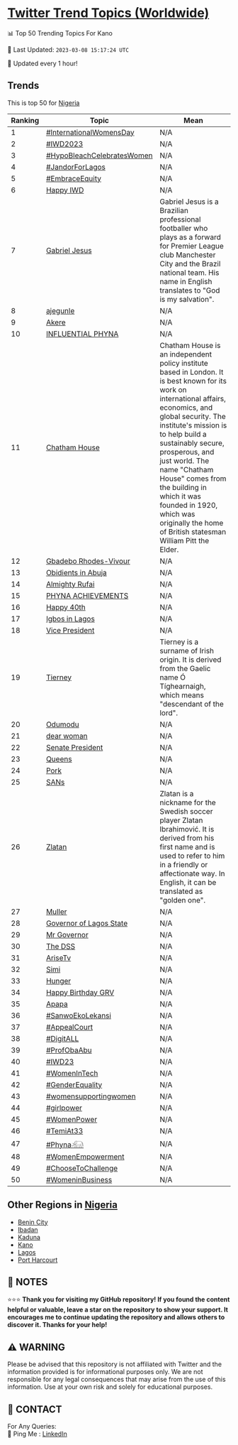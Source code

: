[Twitter Trend Topics (Worldwide)](https://github.com/ErcinDedeoglu/Twitter-Trend-Topics)
==========


📊 Top 50 Trending Topics For Kano

📆 Last Updated: `2023-03-08 15:17:24 UTC`

🔧 Updated every 1 hour!


## Trends

This is top 50 for [Nigeria](</Nigeria>)

| Ranking | Topic | Mean |
| ------- | ------------ | ------------ |
| 1 | [#InternationalWomensDay](http://twitter.com/search?q=%23InternationalWomensDay) | N/A |
| 2 | [#IWD2023](http://twitter.com/search?q=%23IWD2023) | N/A |
| 3 | [#HypoBleachCelebratesWomen](http://twitter.com/search?q=%23HypoBleachCelebratesWomen) | N/A |
| 4 | [#JandorForLagos](http://twitter.com/search?q=%23JandorForLagos) | N/A |
| 5 | [#EmbraceEquity](http://twitter.com/search?q=%23EmbraceEquity) | N/A |
| 6 | [Happy IWD](http://twitter.com/search?q=Happy+IWD) | N/A |
| 7 | [Gabriel Jesus](http://twitter.com/search?q=Gabriel+Jesus) | Gabriel Jesus is a Brazilian professional footballer who plays as a forward for Premier League club Manchester City and the Brazil national team. His name in English translates to "God is my salvation". |
| 8 | [ajegunle](http://twitter.com/search?q=ajegunle) | N/A |
| 9 | [Akere](http://twitter.com/search?q=Akere) | N/A |
| 10 | [INFLUENTIAL PHYNA](http://twitter.com/search?q=INFLUENTIAL+PHYNA) | N/A |
| 11 | [Chatham House](http://twitter.com/search?q=Chatham+House) | Chatham House is an independent policy institute based in London. It is best known for its work on international affairs, economics, and global security. The institute's mission is to help build a sustainably secure, prosperous, and just world. The name "Chatham House" comes from the building in which it was founded in 1920, which was originally the home of British statesman William Pitt the Elder. |
| 12 | [Gbadebo Rhodes-Vivour](http://twitter.com/search?q=Gbadebo+Rhodes-Vivour) | N/A |
| 13 | [Obidients in Abuja](http://twitter.com/search?q=Obidients+in+Abuja) | N/A |
| 14 | [Almighty Rufai](http://twitter.com/search?q=Almighty+Rufai) | N/A |
| 15 | [PHYNA ACHIEVEMENTS](http://twitter.com/search?q=PHYNA+ACHIEVEMENTS) | N/A |
| 16 | [Happy 40th](http://twitter.com/search?q=Happy+40th) | N/A |
| 17 | [Igbos in Lagos](http://twitter.com/search?q=Igbos+in+Lagos) | N/A |
| 18 | [Vice President](http://twitter.com/search?q=Vice+President) | N/A |
| 19 | [Tierney](http://twitter.com/search?q=Tierney) | Tierney is a surname of Irish origin. It is derived from the Gaelic name Ó Tíghearnaigh, which means "descendant of the lord". |
| 20 | [Odumodu](http://twitter.com/search?q=Odumodu) | N/A |
| 21 | [dear woman](http://twitter.com/search?q=dear+woman) | N/A |
| 22 | [Senate President](http://twitter.com/search?q=Senate+President) | N/A |
| 23 | [Queens](http://twitter.com/search?q=Queens) | N/A |
| 24 | [Pork](http://twitter.com/search?q=Pork) | N/A |
| 25 | [SANs](http://twitter.com/search?q=SANs) | N/A |
| 26 | [Zlatan](http://twitter.com/search?q=Zlatan) | Zlatan is a nickname for the Swedish soccer player Zlatan Ibrahimović. It is derived from his first name and is used to refer to him in a friendly or affectionate way. In English, it can be translated as "golden one". |
| 27 | [Muller](http://twitter.com/search?q=Muller) | N/A |
| 28 | [Governor of Lagos State](http://twitter.com/search?q=Governor+of+Lagos+State) | N/A |
| 29 | [Mr Governor](http://twitter.com/search?q=Mr+Governor) | N/A |
| 30 | [The DSS](http://twitter.com/search?q=The+DSS) | N/A |
| 31 | [AriseTv](http://twitter.com/search?q=AriseTv) | N/A |
| 32 | [Simi](http://twitter.com/search?q=Simi) | N/A |
| 33 | [Hunger](http://twitter.com/search?q=Hunger) | N/A |
| 34 | [Happy Birthday GRV](http://twitter.com/search?q=Happy+Birthday+GRV) | N/A |
| 35 | [Apapa](http://twitter.com/search?q=Apapa) | N/A |
| 36 | [#SanwoEkoLekansi](http://twitter.com/search?q=%23SanwoEkoLekansi) | N/A |
| 37 | [#AppealCourt](http://twitter.com/search?q=%23AppealCourt) | N/A |
| 38 | [#DigitALL](http://twitter.com/search?q=%23DigitALL) | N/A |
| 39 | [#ProfObaAbu](http://twitter.com/search?q=%23ProfObaAbu) | N/A |
| 40 | [#IWD23](http://twitter.com/search?q=%23IWD23) | N/A |
| 41 | [#WomenInTech](http://twitter.com/search?q=%23WomenInTech) | N/A |
| 42 | [#GenderEquality](http://twitter.com/search?q=%23GenderEquality) | N/A |
| 43 | [#womensupportingwomen](http://twitter.com/search?q=%23womensupportingwomen) | N/A |
| 44 | [#girlpower](http://twitter.com/search?q=%23girlpower) | N/A |
| 45 | [#WomenPower](http://twitter.com/search?q=%23WomenPower) | N/A |
| 46 | [#TemiAt33](http://twitter.com/search?q=%23TemiAt33) | N/A |
| 47 | [#Phyna𓃰](http://twitter.com/search?q=%23Phyna%f0%93%83%b0) | N/A |
| 48 | [#WomenEmpowerment](http://twitter.com/search?q=%23WomenEmpowerment) | N/A |
| 49 | [#ChooseToChallenge](http://twitter.com/search?q=%23ChooseToChallenge) | N/A |
| 50 | [#WomeninBusiness](http://twitter.com/search?q=%23WomeninBusiness) | N/A |



## Other Regions in [Nigeria](</Nigeria>)

* [Benin City](</Nigeria/Benin City.md>)
* [Ibadan](</Nigeria/Ibadan.md>)
* [Kaduna](</Nigeria/Kaduna.md>)
* [Kano](</Nigeria/Kano.md>)
* [Lagos](</Nigeria/Lagos.md>)
* [Port Harcourt](</Nigeria/Port Harcourt.md>)



## 📝 NOTES

⭐⭐⭐ **Thank you for visiting my GitHub repository! If you found the content helpful or valuable, leave a star on the repository to show your support. It encourages me to continue updating the repository and allows others to discover it. Thanks for your help!**


## ⚠️ WARNING

Please be advised that this repository is not affiliated with Twitter and the information provided is for informational purposes only. We are not responsible for any legal consequences that may arise from the use of this information. Use at your own risk and solely for educational purposes.


## 📨 CONTACT

 For Any Queries:  
            🏓 Ping Me : [LinkedIn](https://www.linkedin.com/in/ercindedeoglu/)
